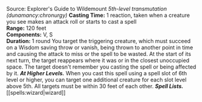 Source: Explorer's Guide to Wildemount
*5th-level transmutation (dunamancy:chronurgy)*
**Casting Time:** 1 reaction, taken when a creature you see makes an attack roll or starts to cast a spell  
**Range:** 120 feet  
**Components:** V, S  
**Duration:** 1 round
You target the triggering creature, which must succeed on a Wisdom saving throw or vanish, being thrown to another point in time and causing the attack to miss or the spell to be wasted. At the start of its next turn, the target reappears where it was or in the closest unoccupied space. The target doesn't remember you casting the spell or being affected by it.
***At Higher Levels.*** When you cast this spell using a spell slot of 6th level or higher, you can target one additional creature for each slot level above 5th. All targets must be within 30 feet of each other.
***Spell Lists.*** [[spells:wizard|wizard]]
